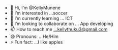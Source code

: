- 👋 Hi, I’m @KellyMunene
- 👀 I’m interested in ...soccer
- 🌱 I’m currently learning ... ICT
- 💞️ I’m looking to collaborate on ... App developing
- 📫 How to reach me ...kellythuku3@gmail.com
- 😄 Pronouns: ...He/Him
- ⚡ Fun fact: ...I like apples

<!---
KellyMunene/KellyMunene is a ✨ special ✨ repository because its `README.md` (this file) appears on your GitHub profile.
You can click the Preview link to take a look at your changes.
--->

